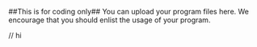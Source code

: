 ##This is for coding only##
You can upload your program files here.
We encourage that you should enlist the usage of your program.

//
hi
